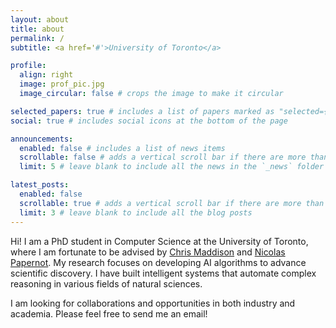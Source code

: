 ```yaml
---
layout: about
title: about
permalink: /
subtitle: <a href='#'>University of Toronto</a>

profile:
  align: right
  image: prof_pic.jpg
  image_circular: false # crops the image to make it circular

selected_papers: true # includes a list of papers marked as "selected={true}"
social: true # includes social icons at the bottom of the page

announcements:
  enabled: false # includes a list of news items
  scrollable: false # adds a vertical scroll bar if there are more than 3 news items
  limit: 5 # leave blank to include all the news in the `_news` folder

latest_posts:
  enabled: false
  scrollable: true # adds a vertical scroll bar if there are more than 3 new posts items
  limit: 3 # leave blank to include all the blog posts
---
```


Hi! I am a PhD student in Computer Science at the University of Toronto, where I am fortunate to be advised by [Chris Maddison](https://www.cs.toronto.edu/~cmaddis/) and [Nicolas Papernot](https://www.papernot.fr/). My research focuses on developing AI algorithms to advance scientific discovery. I have built intelligent systems that automate complex reasoning in various fields of natural sciences.

I am looking for collaborations and opportunities in both industry and academia. Please feel free to send me an email!